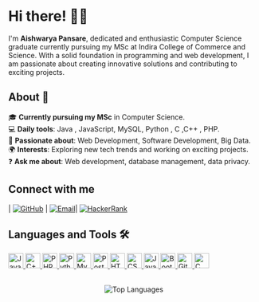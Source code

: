 
# Hi there! 👋🏾

I'm **Aishwarya Pansare**, dedicated and enthusiastic Computer Science graduate currently pursuing my MSc at Indira College of Commerce and Science. With a solid foundation in programming and web development, I am passionate about creating innovative solutions and contributing to exciting projects.


## About 👤

🎓 **Currently pursuing my MSc** in Computer Science.  
💻 **Daily tools**: Java , JavaScript, MySQL, Python , C ,C++ , PHP.  
🚀 **Passionate about**: Web Development, Software Development, Big Data.  
🌍 **Interests**: Exploring new tech trends and working on exciting projects.  
❓ **Ask me about**: Web development, database management, data privacy.

## Connect with me

| [![GitHub](https://img.shields.io/badge/GitHub-%23181717?style=flat&logo=github&logoColor=white)](https://github.com/aishwaryapansare) | [![Email](https://img.shields.io/badge/Email-%23D14836?style=flat&logo=gmail&logoColor=white)](mailto:pansareaishwarya14@gmail.com)| [![HackerRank](https://img.shields.io/badge/HackerRank-%232E8B57?style=flat&logo=hackerrank&logoColor=white)](https://www.hackerrank.com/profile/aishwaryapansar1)

## Languages and Tools 🛠️

<!-- Java -->
<a href="https://www.java.com/" target="_blank">
    <img src="https://img.shields.io/badge/-Java-007396?style=for-the-badge&logo=java&logoColor=white" height="30" alt="Java"/>
</a>

<!-- C++ -->
<a href="https://isocpp.org/" target="_blank">
    <img src="https://img.shields.io/badge/-C%2B%2B-00599C?style=for-the-badge&logo=c%2B%2B&logoColor=white" height="30" alt="C++"/>
</a>

<!-- PHP -->
<a href="https://www.php.net/" target="_blank">
    <img src="https://img.shields.io/badge/-PHP-777BB4?style=for-the-badge&logo=php&logoColor=white" height="30" alt="PHP"/>
</a>

<!-- Python -->
<a href="https://www.python.org/" target="_blank">
    <img src="https://img.shields.io/badge/-Python-3776AB?style=for-the-badge&logo=python&logoColor=white" height="30" alt="Python"/>
</a>

<!-- MySQL -->
<a href="https://www.mysql.com/" target="_blank">
    <img src="https://img.shields.io/badge/-MySQL-4479A1?style=for-the-badge&logo=mysql&logoColor=white" height="30" alt="MySQL"/>
</a>

<!-- PostgreSQL -->
<a href="https://www.postgresql.org/" target="_blank">
    <img src="https://img.shields.io/badge/-PostgreSQL-336791?style=for-the-badge&logo=postgresql&logoColor=white" height="30" alt="PostgreSQL"/>
</a>

<!-- HTML5 -->
<a href="https://developer.mozilla.org/en-US/docs/Web/Guide/HTML/HTML5" target="_blank">
    <img src="https://img.shields.io/badge/-HTML5-E34F26?style=for-the-badge&logo=html5&logoColor=white" height="30" alt="HTML5"/>
</a>

<!-- CSS3 -->
<a href="https://developer.mozilla.org/en-US/docs/Web/CSS" target="_blank">
    <img src="https://img.shields.io/badge/-CSS3-1572B6?style=for-the-badge&logo=css3&logoColor=white" height="30" alt="CSS3"/>
</a>

<!-- JavaScript -->
<a href="https://developer.mozilla.org/en-US/docs/Web/JavaScript" target="_blank">
    <img src="https://img.shields.io/badge/-JavaScript-F7DF1E?style=for-the-badge&logo=javascript&logoColor=black" height="30" alt="JavaScript"/>
</a>

<!-- Bootstrap -->
<a href="https://getbootstrap.com/" target="_blank">
    <img src="https://img.shields.io/badge/-Bootstrap-563D7C?style=for-the-badge&logo=bootstrap&logoColor=white" height="30" alt="Bootstrap"/>
</a>

<!-- Git -->
<a href="https://git-scm.com/" target="_blank">
    <img src="https://img.shields.io/badge/-Git-F05032?style=for-the-badge&logo=git&logoColor=white" height="30" alt="Git"/>
</a>

<!-- C -->
<a href="https://en.wikipedia.org/wiki/C_(programming_language)" target="_blank">
    <img src="https://img.shields.io/badge/-C-A8B9CC?style=for-the-badge&logo=c&logoColor=white" height="30" alt="C"/>
</a>
<br><br>
<div align="center">

![Top Languages](https://github-readme-stats.vercel.app/api/top-langs/?username=aishwaryapansare&layout=compact&theme=radical)

</div>

